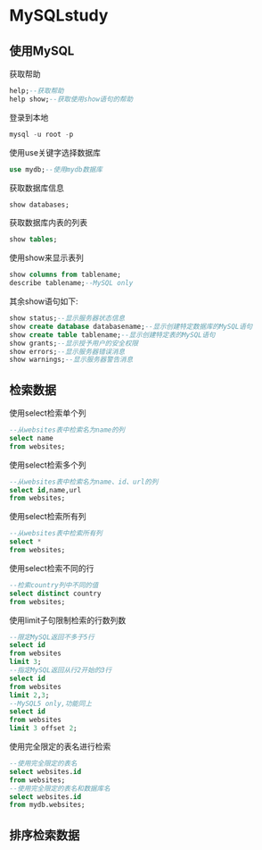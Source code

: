 # MySQLstudy

## 使用MySQL
获取帮助
```sql
help;--获取帮助
help show;--获取使用show语句的帮助
```
登录到本地
```sql
mysql -u root -p
```
使用use关键字选择数据库
```sql
use mydb;--使用mydb数据库
```
获取数据库信息
```sql
show databases;
```
获取数据库内表的列表
```sql
show tables;
```
使用show来显示表列
```sql
show columns from tablename;
describe tablename;--MySQL only
```
其余show语句如下:
```sql
show status;--显示服务器状态信息
show create database databasename;--显示创建特定数据库的MySQL语句
show create table tablename;--显示创建特定表的MySQL语句
show grants;--显示授予用户的安全权限
show errors;--显示服务器错误消息
show warnings;--显示服务器警告消息
```

## 检索数据
使用select检索单个列
```sql
--从websites表中检索名为name的列
select name 
from websites;
```
使用select检索多个列
```sql
--从websites表中检索名为name、id、url的列
select id,name,url 
from websites;
```
使用select检索所有列
```sql
--从websites表中检索所有列
select * 
from websites;
```
使用select检索不同的行
```sql
--检索country列中不同的值
select distinct country 
from websites;
```
使用limit子句限制检索的行数列数
```sql
--限定MySQL返回不多于5行
select id 
from websites
limit 3;
--指定MySQL返回从行2开始的3行
select id 
from websites
limit 2,3;
--MySQL5 only,功能同上
select id
from websites
limit 3 offset 2;
```
使用完全限定的表名进行检索
```sql
--使用完全限定的表名
select websites.id 
from websites;
--使用完全限定的表名和数据库名
select websites.id 
from mydb.websites;
```

## 排序检索数据

